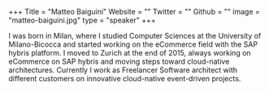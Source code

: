 +++
Title = "Matteo Baiguini"
Website = ""
Twitter = ""
Github = ""
image = "matteo-baiguini.jpg"
type = "speaker"
+++

I was born in Milan, where I studied Computer Sciences at the University of Milano-Bicocca
and started working on the eCommerce field with the SAP hybris platform. I moved to Zurich
at the end of 2015, always working on eCommerce on SAP hybris and moving steps toward
cloud-native architectures. Currently I work as Freelancer Software architect with
different customers on innovative cloud-native event-driven projects.
